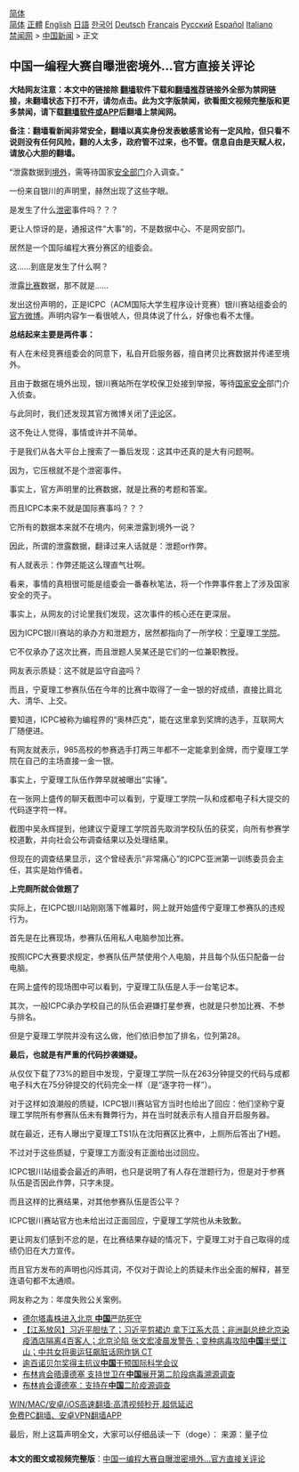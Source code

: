  <!-- 面包屑导航 --> <div class="breadcrumb"><!-- GTranslate: https://gtranslate.io/ -->  <div class="switcher notranslate">  <div class="selected">  <a href="#" onclick="return false;"> 简体</a>  </div>  <div class="option">  <a href="https://www.bannedbook.org" onclick="doGTranslate('zh-CN|zh-CN');jQuery('div.switcher div.selected a').html(jQuery(this).html());return false;" title="简体中文" class="nturl selected"> 简体</a>  <a href="https://www.bannedbook.org/zh-tw/" onclick="doGTranslate('zh-CN|zh-TW');jQuery('div.switcher div.selected a').html(jQuery(this).html());return false;" title="繁體中文" class="nturl"> 正體</a>  <a href="https://www.bannedbook.org/en/" onclick="doGTranslate('zh-CN|en');jQuery('div.switcher div.selected a').html(jQuery(this).html());return false;" title="English" class="nturl"> English</a>  <a href="https://www.bannedbook.org/ja/" onclick="doGTranslate('zh-CN|ja');jQuery('div.switcher div.selected a').html(jQuery(this).html());return false;" title="日本語" class="nturl"> 日語</a>  <a href="https://www.bannedbook.org/ko/" onclick="doGTranslate('zh-CN|ko');jQuery('div.switcher div.selected a').html(jQuery(this).html());return false;" title="한국어" class="nturl"> 한국어</a>  <a href="https://www.bannedbook.org/de/" onclick="doGTranslate('zh-CN|de');jQuery('div.switcher div.selected a').html(jQuery(this).html());return false;" title="Deutsch" class="nturl"> Deutsch</a>  <a href="https://www.bannedbook.org/fr/" onclick="doGTranslate('zh-CN|fr');jQuery('div.switcher div.selected a').html(jQuery(this).html());return false;" title="Français" class="nturl"> Français</a>  <a href="https://www.bannedbook.org/ru/" onclick="doGTranslate('zh-CN|ru');jQuery('div.switcher div.selected a').html(jQuery(this).html());return false;" title="Русский" class="nturl"> Русский</a>  <a href="https://www.bannedbook.org/es/" onclick="doGTranslate('zh-CN|es');jQuery('div.switcher div.selected a').html(jQuery(this).html());return false;" title="Español" class="nturl"> Español</a>  <a href="https://www.bannedbook.org/it/" onclick="doGTranslate('zh-CN|it');jQuery('div.switcher div.selected a').html(jQuery(this).html());return false;" title="Italiano" class="nturl"> Italiano</a>  </div>  </div>      <div class='breadcrumb-sub'><!-- Breadcrumb NavXT 6.3.0 --> <a href="https://www.bannedbook.org/" class="home">禁闻网</a> &gt; <a href="https://www.bannedbook.org/bnews/cnnews/" class="category">中国新闻</a> &gt; 正文</div></div><h2>中国一编程大赛自曝泄密境外…官方直接关评论</h2> <p class="notice"><b>大陆网友注意：本文中的链接除 <a href="https://github.com/bannedbook/fanqiang" >翻墙</a>软件下载和<a href="https://github.com/killgcd/justmysocks/blob/master/README.md">翻墙推荐</a>链接外全部为禁网链接，未翻墙状态下打不开，请勿点击。此为文字版禁闻，欲看图文视频完整版和更多禁闻，请下载<a href="https://github.com/bannedbook/fanqiang">翻墙软件或APP</a>后翻墙上禁闻网。</p><p>备注：翻墙看新闻非常安全，翻墙以真实身份发表敏感言论有一定风险，但只看不说则没有任何风险，翻的人太多，政府管不过来，也不管。信息自由是天赋人权，请放心大胆的翻墙。</b></p>  <div class="entry"> <p>“泄露数据到<a href="https://www.bannedbook.org/bnews/tag/%E5%A2%83%E5%A4%96/" class="st_tag internal_tag" rel="tag" title="标签 境外 下的日志">境外</a>，需等待国家<a href="https://www.bannedbook.org/bnews/tag/%E5%AE%89%E5%85%A8%E9%83%A8%E9%97%A8/" class="st_tag internal_tag" rel="tag" title="标签 安全部门 下的日志">安全部门</a>介入调查。”</p> <p>一份来自银川的声明里，赫然出现了这些字眼。</p> <p>是发生了什么<a href="https://www.bannedbook.org/bnews/tag/%E6%B3%84%E5%AF%86/" class="st_tag internal_tag" rel="tag" title="标签 泄密 下的日志">泄密</a>事件吗？？？</p> <p>更让人惊讶的是，通报这件“大事”的，不是数据中心、不是网安部门。</p> <p>居然是一个国际编程大赛分赛区的组委会。</p> <p>这……到底是发生了什么啊？</p> <p>泄露<a href="https://www.bannedbook.org/bnews/tag/%E6%AF%94%E8%B5%9B/" class="st_tag internal_tag" rel="tag" title="标签 比赛 下的日志">比赛</a>数据，那不就是……</p> <p>发出这份声明的，正是ICPC（ACM国际大学生程序设计竞赛）银川赛站组委会的<a href="https://www.bannedbook.org/bnews/tag/%E5%AE%98%E6%96%B9%E5%BE%AE%E5%8D%9A/" class="st_tag internal_tag" rel="tag" title="标签 官方微博 下的日志">官方微博</a>。声明内容乍一看很唬人，但具体说了什么，好像也看不太懂。</p> <p><strong>总结起来主要是两件事：</strong></p> <p>有人在未经竞赛组委会的同意下，私自开启服务器，擅自拷贝比赛数据并传递至境外。</p> <p>且由于数据在境外出现，银川赛站所在学校保卫处接到举报，等待<a href="https://www.bannedbook.org/bnews/tag/%e5%9b%bd%e5%ae%b6%e5%ae%89%e5%85%a8/" class="st_tag internal_tag" rel="tag" title="标签 国家安全 下的日志">国家安全</a>部门介入侦查。</p> <p>与此同时，我们还发现其官方微博关闭了<span class='wp_keywordlink_affiliate'><a href="https://www.bannedbook.org/bnews/comments/" title="新闻评论" target="_blank">评论</a></span>区。</p> <p>这不免让人觉得，事情或许并不简单。</p>  <p>于是我们从各大平台上搜索了一番后发现：这其中还真的是大有问题啊。</p> <p>因为，它压根就不是个泄密事件。</p> <p>事实上，官方声明里的比赛数据，就是比赛的考题和答案。</p> <p>而且ICPC本来不就是国际赛事吗？？？</p> <p>它所有的数据本来就不在境内，何来泄露到境外一说？</p> <p>因此，所谓的泄露数据，翻译过来人话就是：泄题or作弊。</p> <p>有人就表示：作弊还能这么理直气壮啊。</p> <p>看来，事情的真相很可能是组委会一番春秋笔法，将一个作弊事件套上了涉及国家安全的壳子。</p> <p>事实上，从网友的讨论里我们发现，这次事件的核心还在更深层。</p> <p>因为ICPC银川赛站的承办方和泄题方，居然都指向了一所学校：<a href="https://www.bannedbook.org/bnews/tag/%e5%ae%81%e5%a4%8f/" class="st_tag internal_tag" rel="tag" title="标签 宁夏 下的日志">宁夏</a>理工<a href="https://www.bannedbook.org/bnews/tag/%E5%AD%A6%E9%99%A2/" class="st_tag internal_tag" rel="tag" title="标签 学院 下的日志">学院</a>。</p> <p>它不仅承办了这次比赛，而且泄题人吴某还是它们的一位兼职教授。</p> <p>网友表示质疑：这不就是监守自盗吗？</p> <p>而且，宁夏理工参赛队伍在今年的比赛中取得了一金一银的好成绩，直接比肩北大、清华、上交。</p>  <p>要知道，ICPC被称为编程界的“奥林匹克”，能在这里拿到奖牌的选手，互联网大厂随便进。</p> <p>有网友就表示，985高校的参赛选手打两三年都不一定能拿到金牌，而宁夏理工学院在自己的主场直接一金一银。</p> <p>事实上，宁夏理工队伍作弊早就被曝出“实锤”。</p> <p>在一张网上盛传的聊天截图中可以看到，宁夏理工学院一队和成都电子科大提交的代码逐字符一样。</p> <p>截图中吴永辉提到，他建议宁夏理工学院首先取消学校队伍的获奖，向所有参赛学校道歉，并向社会公布调查结果以及处理结果。</p> <p>但现在的调查结果显示，这个曾经表示“非常痛心”的ICPC亚洲第一训练委员会主任，其实是始作俑者。</p> <p><strong>上完厕所就会做题了</strong></p> <p>实际上，在ICPC银川站刚刚落下帷幕时，网上就开始盛传宁夏理工参赛队的违规行为。</p> <p>首先是在比赛现场，参赛队伍用私人电脑参加比赛。</p> <p>按照ICPC大赛要求规定，参赛队伍严禁使用个人电脑，并且每个队伍只配备一台电脑。</p> <p>在网上盛传的现场图中可以看到，宁夏理工队伍是人手一台笔记本。</p> <p>其次，一般ICPC承办学校自己的队伍会避嫌打星参赛，也就是只参加比赛、不参与排名。</p> <p>但是宁夏理工学院并没有这么做，他们依旧参加了排名，位列第28。</p>  <p><strong>最后，也就是有严重的代码抄袭嫌疑。</strong></p> <p>从仅仅下载了73%的题目中发现，宁夏理工学院一队在263分钟提交的代码与成都电子科大在75分钟提交的代码完全一样（是“逐字符一样”）。</p> <p>对于这样如浪潮般的质疑，ICPC银川赛站官方当时也给出了回应：他们坚称宁夏理工学院所有参赛队伍未有舞弊行为，并在当时就表示有人擅自开启服务器。</p> <p>就在最近，还有人曝出宁夏理工TS1队在沈阳赛区比赛中，上厕所后答出了H题。</p> <p>不过对于这些质疑，宁夏理工方面没有正面给出过回应。</p> <p>ICPC银川站组委会最近的声明，也只是说明了有人存在泄题行为，但是对于参赛队伍是否因此作弊，只字未提。</p> <p>而且这样的比赛结果，对其他参赛队伍是否公平？</p> <p>ICPC银川赛站官方也未给出过正面回应，宁夏理工学院也从未致歉。</p> <p>更让网友们感到不忿的是，在比赛结果存疑的情况下，宁夏理工对于自己取得的成绩仍旧在大力宣传。</p> <p>而且官方发布的声明也闪烁其词，不仅对于舆论上的质疑未作出全面的解释，甚至连语句都不太通顺。</p> <p>网友称之为：年度失败公关案例。</p> <ul class='op-related-articles' title='相关阅读'> <li><a href='https://www.bannedbook.org/bnews/headline/20210730/1596757.html' target='_blank'>德尔塔毒株进入北京 <b>中国</b>严防死守</a></li> <li><a href='https://www.bannedbook.org/bnews/bannedvideo/20210730/1596755.html' target='_blank'>【江系放风】习近平胆怯了；习近平剪裙边 拿下江系大员；非洲副总统北京染疫酒店隔离4百客人；北京沦陷 张文宏凌晨发警告；变种病毒攻陷<b>中国</b>半壁江山；中共女将奥运狂飙脏话网炸锅 CT</a></li> <li><a href='https://www.bannedbook.org/bnews/renquan/20210730/1596750.html' target='_blank'>逾百诺贝尔奖得主抗议<b>中国</b>干预国际科学会议</a></li> <li><a href='https://www.bannedbook.org/bnews/headline/20210730/1596736.html' target='_blank'>布林肯会晤谭德塞 支持世卫在<b>中国</b>展开第二阶段病毒溯源调查</a></li> <li><a href='https://www.bannedbook.org/bnews/bannedvideo/20210730/1596713.html' target='_blank'>布林肯会谭德塞：支持在<b>中国</b>二阶疫源调查</a></li> </ul> <p class="texttj"> <a href="https://github.com/bannedbook/fanqiang/wiki/V2ray%E6%9C%BA%E5%9C%BA" target="_blank">WIN/MAC/安卓/iOS高速翻墙:高清视频秒开,超低延迟</a><br/> <a href="https://github.com/bannedbook/fanqiang/wiki/%E7%A6%81%E9%97%BB%E7%BD%91%E5%AE%89%E5%8D%93%E7%BF%BB%E5%A2%99%E6%96%B0%E9%97%BBAPP" target="_blank">免费PC翻墙、安卓VPN翻墙APP</a></p><p>最后，附上这篇声明全文，大家可以仔细品读一下（doge）： 来源：量子位 </p> <a name='sharetosocial'></a>  <div style="margin-bottom:5px;padding-bottom:5px;clear:both"> <div id="archive-pix-1" class="banner-ads"> <!-- AuctionX Display platform tag START --> <div id="26318x728x90x621x_ADSLOT2" clicktrack="%%CLICK_URL_ESC%%"></div> <!-- AuctionX Display platform tag END --> </div> <div id="archive-pix-2" class="banner-ads"> <!-- AuctionX Display platform tag START --> <div id="26315x300x250x621x_ADSLOT2" clicktrack="%%CLICK_URL_ESC%%"></div> <!-- AuctionX Display platform tag END --> </div> </div>  <div id="archive-pix-1" class="banner-ads"> <!-- AuctionX Display platform tag START --> <div id="26318x728x90x621x_ADSLOT3" clicktrack="%%CLICK_URL_ESC%%"></div> <!-- AuctionX Display platform tag END --> </div> <div><b>本文的图文或视频完整版</b>：<a href='https://www.bannedbook.org/bnews/cnnews/20210730/1596772.html'>中国一编程大赛自曝泄密境外…官方直接关评论</a></div>  </div><!--END ENTRY--> 